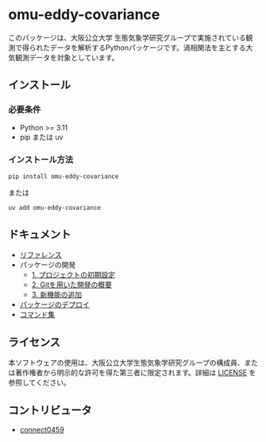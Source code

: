 # omu-eddy-covariance

このパッケージは、大阪公立大学 生態気象学研究グループで実施されている観測で得られたデータを解析するPythonパッケージです。渦相関法を主とする大気観測データを対象としています。

## インストール

### 必要条件

- Python >= 3.11
- pip または uv

### インストール方法

```bash
pip install omu-eddy-covariance
```

または

```bash
uv add omu-eddy-covariance
```

## ドキュメント

- [リファレンス](./storage/docs/references.md)
- パッケージの開発
  - [1. プロジェクトの初期設定](./storage/docs/development/1-init-project.md)
  - [2. Gitを用いた開発の概要](./storage/docs/development/2-overview-git.md)
  - [3. 新機能の追加](./storage/docs/development/3-add-features.md)
- [パッケージのデプロイ](./storage/docs/deployment.md)
- [コマンド集](./storage/docs/cmd.md)

## ライセンス

本ソフトウェアの使用は、大阪公立大学生態気象学研究グループの構成員、または著作権者から明示的な許可を得た第三者に限定されます。詳細は [LICENSE](./LICENSE) を参照してください。

## コントリビュータ

- [connect0459](https://github.com/connect0459)

